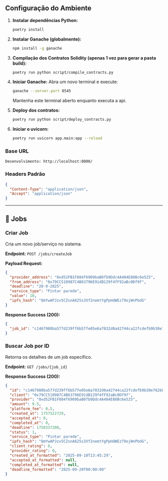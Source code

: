 ## Configuração do Ambiente

1.  **Instalar dependências Python:**
    ```bash
    poetry install
    ```

2.  **Instalar Ganache (globalmente):**
    ```bash
    npm install -g ganache
    ```
3. **Compilação dos Contratos Solidity (apenas 1 vez para gerar a pasta build):**
    ```bash
    poetry run python script/compile_contracts.py
    ```

4. **Iniciar Ganache:**
    Abra um novo terminal e execute:
    ```bash
    ganache --server.port 8545
    ```
    Mantenha este terminal aberto enquanto executa a api.

5. **Deploy dos contratos:**

    ```bash
    poetry run python script/deploy_contracts.py
    ```
6. **Iniciar o uvicorn:**

    ```bash
    poetry run uvicorn app.main:app --reload
    ```


### Base URL

```
Desenvolvimento: http://localhost:8000/
```

### Headers Padrão

```json
{
  "Content-Type": "application/json",
  "Accept": "application/json"
}
```

---

## 💼 Jobs

### Criar Job

Cria um novo job/serviço no sistema.

**Endpoint:** `POST /jobs/createJob`

**Payload Request:**

```json
{
  "provider_address": "0xd52FB1F884f6909baB0fb9Ddc4A484E80Bc6e525",
  "from_address": "0x79CC510987C4B63796E91dB129f4fF92aBc0Df9f",
  "deadline": "20-9-2025",
  "service_type": "Pintar parede",
  "value": 10,
  "ipfs_hash": "QmYwAPJzv5CZsnA625s3Xf2nemtYgPpHdWEz79ojWnPbdG"
}
```

**Response Success (200):**

```json
{
  "job_id": "c1467980ba577d239ff6b57fe05e6a7032d0a42744ca22fcdefb9b30e762b864"
}
```

### Buscar Job por ID

Retorna os detalhes de um job específico.

**Endpoint:** `GET /jobs/{job_id}`

**Response Success (200):**

```json
{
  "id": "c1467980ba577d239ff6b57fe05e6a7032d0a42744ca22fcdefb9b30e762b864",
  "client": "0x79CC510987C4B63796E91dB129f4fF92aBc0Df9f",
  "provider": "0xd52FB1F884f6909baB0fb9Ddc4A484E80Bc6e525",
  "amount": 9.5,
  "platform_fee": 0.5,
  "created_at": 1757522729,
  "accepted_at": 0,
  "completed_at": 0,
  "deadline": 1758337200,
  "status": 1,
  "service_type": "Pintar parede",
  "ipfs_hash": "QmYwAPJzv5CZsnA625s3Xf2nemtYgPpHdWEz79ojWnPbdG",
  "client_rating": 0,
  "provider_rating": 0,
  "created_at_formatted": "2025-09-10T13:45:29",
  "accepted_at_formatted": null,
  "completed_at_formatted": null,
  "deadline_formatted": "2025-09-20T00:00:00"
}
```
